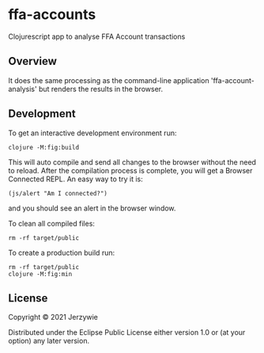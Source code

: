 # ffa-accounts

Clojurescript app to analyse FFA Account transactions

## Overview

It does the same processing as the command-line application 'ffa-account-analysis' but
renders the results in the browser.

## Development

To get an interactive development environment run:

    clojure -M:fig:build

This will auto compile and send all changes to the browser without the
need to reload. After the compilation process is complete, you will
get a Browser Connected REPL. An easy way to try it is:

    (js/alert "Am I connected?")

and you should see an alert in the browser window.

To clean all compiled files:

    rm -rf target/public

To create a production build run:

	rm -rf target/public
	clojure -M:fig:min


## License

Copyright © 2021 Jerzywie

Distributed under the Eclipse Public License either version 1.0 or (at your option) any later version.
